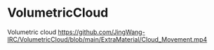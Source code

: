 # VolumetricCloud

Volumetric cloud
https://github.com/JingWang-IRC/VolumetricCloud/blob/main/ExtraMaterial/Cloud_Movement.mp4
